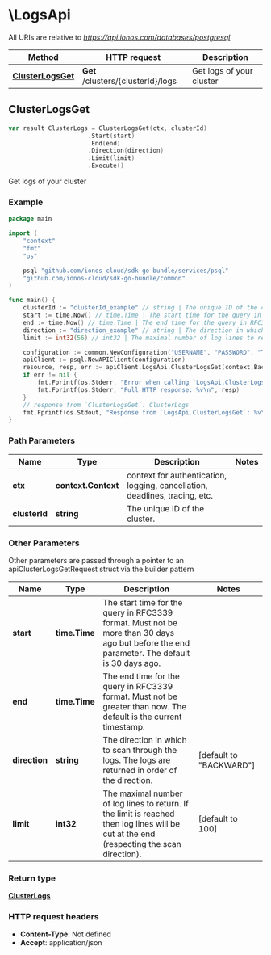 # \LogsApi

All URIs are relative to *https://api.ionos.com/databases/postgresql*

|Method | HTTP request | Description|
|------------- | ------------- | -------------|
|[**ClusterLogsGet**](LogsApi.md#ClusterLogsGet) | **Get** /clusters/{clusterId}/logs | Get logs of your cluster|



## ClusterLogsGet

```go
var result ClusterLogs = ClusterLogsGet(ctx, clusterId)
                      .Start(start)
                      .End(end)
                      .Direction(direction)
                      .Limit(limit)
                      .Execute()
```

Get logs of your cluster



### Example

```go
package main

import (
    "context"
    "fmt"
    "os"

    psql "github.com/ionos-cloud/sdk-go-bundle/services/psql"
    "github.com/ionos-cloud/sdk-go-bundle/common"
)

func main() {
    clusterId := "clusterId_example" // string | The unique ID of the cluster.
    start := time.Now() // time.Time | The start time for the query in RFC3339 format. Must not be more than 30 days ago but before the end parameter. The default is 30 days ago. (optional)
    end := time.Now() // time.Time | The end time for the query in RFC3339 format. Must not be greater than now. The default is the current timestamp. (optional)
    direction := "direction_example" // string | The direction in which to scan through the logs. The logs are returned in order of the direction. (optional) (default to "BACKWARD")
    limit := int32(56) // int32 | The maximal number of log lines to return.  If the limit is reached then log lines will be cut at the end (respecting the scan direction). (optional) (default to 100)

    configuration := common.NewConfiguration("USERNAME", "PASSWORD", "TOKEN", "HOST_URL")
    apiClient := psql.NewAPIClient(configuration)
    resource, resp, err := apiClient.LogsApi.ClusterLogsGet(context.Background(), clusterId).Start(start).End(end).Direction(direction).Limit(limit).Execute()
    if err != nil {
        fmt.Fprintf(os.Stderr, "Error when calling `LogsApi.ClusterLogsGet``: %v\n", err)
        fmt.Fprintf(os.Stderr, "Full HTTP response: %v\n", resp)
    }
    // response from `ClusterLogsGet`: ClusterLogs
    fmt.Fprintf(os.Stdout, "Response from `LogsApi.ClusterLogsGet`: %v\n", resource)
}
```

### Path Parameters


|Name | Type | Description  | Notes|
|------------- | ------------- | ------------- | -------------|
|**ctx** | **context.Context** | context for authentication, logging, cancellation, deadlines, tracing, etc.|
|**clusterId** | **string** | The unique ID of the cluster. | |

### Other Parameters

Other parameters are passed through a pointer to an apiClusterLogsGetRequest struct via the builder pattern


|Name | Type | Description  | Notes|
|------------- | ------------- | ------------- | -------------|
| **start** | **time.Time** | The start time for the query in RFC3339 format. Must not be more than 30 days ago but before the end parameter. The default is 30 days ago. | |
| **end** | **time.Time** | The end time for the query in RFC3339 format. Must not be greater than now. The default is the current timestamp. | |
| **direction** | **string** | The direction in which to scan through the logs. The logs are returned in order of the direction. | [default to &quot;BACKWARD&quot;]|
| **limit** | **int32** | The maximal number of log lines to return.  If the limit is reached then log lines will be cut at the end (respecting the scan direction). | [default to 100]|

### Return type

[**ClusterLogs**](ClusterLogs.md)

### HTTP request headers

- **Content-Type**: Not defined
- **Accept**: application/json


